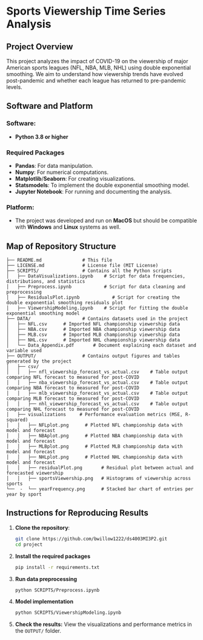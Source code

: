 # Sports Viewership Time Series Analysis

## Project Overview
This project analyzes the impact of COVID-19 on the viewership of major American sports leagues (NFL, NBA, MLB, NHL) using double exponential smoothing. We aim to understand how viewership trends have evolved post-pandemic and whether each league has returned to pre-pandemic levels.

## Software and Platform

### Software:
- **Python 3.8 or higher**

### Required Packages
- **Pandas**: For data manipulation.
- **Numpy**: For numerical computations.
- **Matplotlib**/**Seaborn**: For creating visualizations.
- **Statsmodels**: To implement the double exponential smoothing model.
- **Jupyter Notebook**: For running and documenting the analysis.

### Platform:
- The project was developed and run on **MacOS** but should be compatible with **Windows** and **Linux** systems as well.

## Map of Repository Structure
```plaintext
├── README.md               # This file
├── LICENSE.md              # License file (MIT License)
├── SCRIPTS/                # Contains all the Python scripts
│   ├── DataVisualizations.ipynb    # Script for data frequencies, distributions, and statistics
│   ├── Preprocess.ipynb            # Script for data cleaning and preprocessing
│   ├── ResidualsPlot.ipynb            # Script for creating the double exponential smoothing residuals plot
│   ├── ViewershipModeling.ipynb    # Script for fitting the double exponential smoothing model
├── DATA/                   # Contains datasets used in the project
│   ├── NFL.csv      # Imported NFL championship viewership data
│   ├── NBA.csv      # Imported NBA championship viewership data
│   ├── MLB.csv      # Imported MLB championship viewership data
│   ├── NHL.csv      # Imported NHL championship viewership data
│   └── Data_Appendix.pdf       # Document explaining each dataset and variable used
├── OUTPUT/                 # Contains output figures and tables generated by the project
│   ├── csv/
│   │   ├── nfl_viewership_forecast_vs_actual.csv    # Table output comparing NFL forecast to measured for post-COVID
│   │   ├── nba_viewership_forecast_vs_actual.csv    # Table output comparing NBA forecast to measured for post-COVID
│   │   ├── mlb_viewership_forecast_vs_actual.csv    # Table output comparing MLB forecast to measured for post-COVID
│   │   ├── nhl_viewership_forecast_vs_actual.csv    # Table output comparing NHL forecast to measured for post-COVID
│   ├── visualizations     # Performance evaluation metrics (MSE, R-squared)
│   │   ├── NFLplot.png      # Plotted NFL championship data with model and forecast
│   │   ├── NBAplot.png      # Plotted NBA championship data with model and forecast
│   │   ├── MLBplot.png      # Plotted MLB championship data with model and forecast
│   │   ├── NHLplot.png      # Plotted NHL championship data with model and forecast
│   │   ├── residualPlot.png       # Residual plot between actual and forecasted viewership
│   │   ├── sportsViewership.png   # Histograms of viewership across sports
└──  -  └── yearFrequency.png      # Stacked bar chart of entries per year by sport

```
## Instructions for Reproducing Results

1. **Clone the repository**:
   ```bash
   git clone https://github.com/bwillow1222/ds4003MI3P2.git
   cd project
2. **Install the required packages**
   ```bash
   pip install -r requirements.txt
3. **Run data preprocessing**
   ```bash
   python SCRIPTS/Preprocess.ipynb
4. **Model implementation**
   ```bash
   python SCRIPTS/ViewershipModeling.ipynb
5. **Check the results:**
   View the visualizations and performance metrics in the `OUTPUT/` folder.
